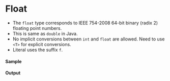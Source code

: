 # Float

- The `float` type corresponds to IEEE 754-2008 64-bit binary (radix 2) floating point numbers. 
- This is same as `double` in Java.
- No implicit conversions between `int` and `float` are allowed. Need to use `<T>` for explicit conversions. 
- Literal uses the suffix `f`. 

#### Sample

<!-- MARKDOWN-AUTO-DOCS:START (CODE:src=./../../code/float.bal) -->
<!-- MARKDOWN-AUTO-DOCS:END -->

#### Output

<!-- MARKDOWN-AUTO-DOCS:START (CODE:src=./../../code/float.bash) -->
<!-- MARKDOWN-AUTO-DOCS:END -->